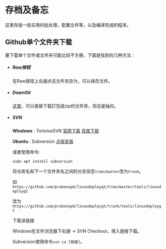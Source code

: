# 存档及备忘
这里存放一些实用的批处理，配置文件等，以及编译完成的程序。

## Github单个文件夹下载

要下载单个文件或文件夹可能比较不方便，下面是找到的几种方法：

* ##### Raw按钮

  在Raw按钮上右键点击文件另存为，可以保存文件。

* ##### DownGit

  [这里](https://minhaskamal.github.io/DownGit/#/home)，可以直接下载打包成zip的文件夹，但总是抽风。

* ##### SVN

  **Windows** : TortoiseSVN [官网下载](https://tortoisesvn.net/downloads.html) [百度下载](http://rj.baidu.com/search/index/?kw=TortoiseSVN)

  **Ubuntu** : Subversion <a href="https://Lazyb0x.github.io/jump/apt-subversion" target="_blank">点我安装</a>

  或者使用命令:
  ```shell
  sudo apt install subversion
  ```
  将仓库名和下一个文件夹名之间的分支信息`tree/master`改为`trunk`。

  如`https://github.com/probonopd/linuxdeployqt/tree/master/tools/linuxdeployqt`

  改为`https://github.com/probonopd/linuxdeployqt/trunk/tools/linuxdeployqt`

  下载该链接

  Windows在文件浏览器下右键 -> SVN Checkout，填入链接下载。

  Subversion使用命令`svn co [链接]`。
